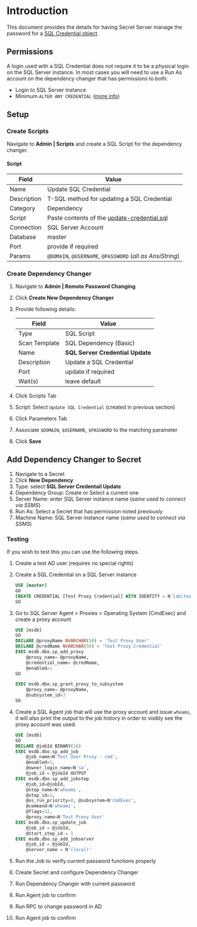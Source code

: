 # Introduction

This document provides the details for having Secret Server manage the password for a [SQL Credential object](https://docs.microsoft.com/en-us/sql/relational-databases/security/authentication-access/create-a-credential).

## Permissions

A login used with a SQL Credential does not require it to be a physical login on the SQL Server instance. In most cases you will need to use a Run As account on the dependency changer that has permissions to both:

- Login to SQL Server instance
- Minimum `ALTER ANY CREDENTIAL` ([more info](https://docs.microsoft.com/en-us/sql/relational-databases/security/authentication-access/create-a-credential#Permissions))

## Setup

### Create Scripts

Navigate to **Admin | Scripts** and create a SQL Script for the dependency changer.

#### Script

| Field       | Value                                                                |
| ----------- | -------------------------------------------------------------------- |
| Name        | Update SQL Credential                                                |
| Description | T-SQL method for updating a SQL Credential                           |
| Category    | Dependency                                                           |
| Script      | Paste contents of the [update-credential.sql](update-credential.sql) |
| Connection  | SQL Server Account                                                   |
| Database    | master                                                               |
| Port        | provide if required                                                  |
| Params      | `@DOMAIN`, `@USERNAME`, `@PASSWORD` (_all as AnsiString_)            |

### Create Dependency Changer

1. Navigate to **Admin | Remote Password Changing**
1. Click **Create New Dependency Changer**
1. Provide following details:

    | Field         | Value                            |
    | ------------- | -------------------------------- |
    | Type          | SQL Script                       |
    | Scan Template | SQL Dependency (Basic)           |
    | Name          | **SQL Server Credential Update** |
    | Description   | Update a SQL Credential          |
    | Port          | update if required               |
    | Wait(s)       | leave default                    |

1. Click Scripts Tab
1. Script: Select `Update SQL Credential` (created in previous section)
1. Click Parameters Tab
1. Associate `$DOMAIN`, `$USERNAME`, `$PASSWORD` to the matching parameter
1. Click **Save**

## Add Dependency Changer to Secret

1. Navigate to a Secret
1. Click **New Dependency**
1. Type: select **SQL Server Credentail Update**
1. Dependency Group: Create or Select a current one
1. Server Name: enter SQL Server instance name (_same used to connect via SSMS_)
1. Run As: Select a Secret that has permission noted previously
1. Machine Name: SQL Server instance name (_same used to connect via SSMS_)

### Testing

If you wish to test this you can use the following steps.

1. Create a test AD user (requires no special rights)
1. Create a SQL Credential on a SQL Server instance

    ```sql
    USE [master]
    GO
    CREATE CREDENTIAL [Test Proxy Credential] WITH IDENTITY = N'lab\testuser', SECRET = N'password'
    GO
    ```

1. Go to SQL Server Agent > Proxies > Operating System (CmdExec) and create a proxy account

    ```sql
    USE [msdb]
    GO
    DECLARE @proxyName NVARCHAR(50) = 'Test Proxy User'
    DECLARE @credName NVARCHAR(50) = 'Test Proxy Credential'
    EXEC msdb.dbo.sp_add_proxy
        @proxy_name= @proxyName,
        @credential_name= @credName,
        @enabled=1
    GO

    EXEC msdb.dbo.sp_grant_proxy_to_subsystem
        @proxy_name= @proxyName,
        @subsystem_id=3
    GO
    ```

1. Create a SQL Agent job that will use the proxy account and issue `whoami`, it will also print the output to the job history in order to visibly see the proxy account was used.

    ```sql
    USE [msdb]
    GO
    DECLARE @jobId BINARY(16)
    EXEC msdb.dbo.sp_add_job
        @job_name=N'Test User Proxy - cmd',
        @enabled=1,
        @owner_login_name=N'sa',
        @job_id = @jobId OUTPUT
    EXEC msdb.dbo.sp_add_jobstep
        @job_id=@jobId,
        @step_name=N'whoami',
        @step_id=1,
        @os_run_priority=0, @subsystem=N'CmdExec',
        @command=N'whoami',
        @flags=32,
        @proxy_name=N'Test Proxy User'
    EXEC msdb.dbo.sp_update_job
        @job_id = @jobId,
        @start_step_id = 1
    EXEC msdb.dbo.sp_add_jobserver
        @job_id = @jobId,
        @server_name = N'(local)'
    ```

1. Run the Job to verify current password functions properly
1. Create Secret and configure Dependency Changer
1. Run Dependency Changer with current password
1. Run Agent job to confirm
1. Run RPC to change password in AD
1. Run Agent job to confirm
